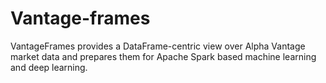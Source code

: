# Vantage-frames

VantageFrames provides a DataFrame-centric view over Alpha Vantage market data and prepares them 
for Apache Spark based machine learning and deep learning.

